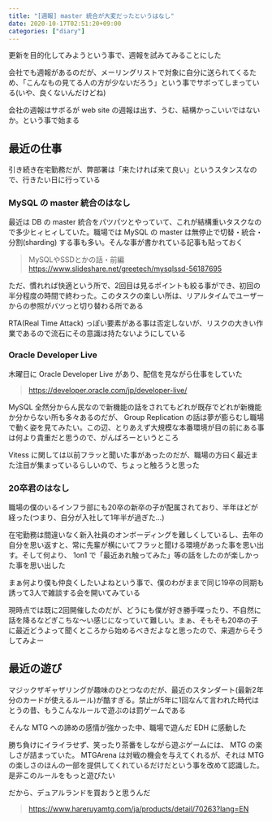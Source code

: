 ```yaml
---
title: "[週報] master 統合が大変だったというはなし"
date: 2020-10-17T02:51:20+09:00
categories: ["diary"]
---
```

更新を目的化してみようという事で、週報を試みてみることにした

会社でも週報があるのだが、メーリングリストで対象に自分に送られてくるため、「こんなもの見てる人の方が少ないだろう」という事でサボってしまっている(いや、良くないんだけどね)

会社の週報はサボるが web site の週報は出す、うむ、結構かっこいいではないか。という事で始まる

## 最近の仕事
引き続き在宅勤務だが、弊部署は「来たければ来て良い」というスタンスなので、行きたい日に行っている

### MySQL の master 統合のはなし
最近は DB の master 統合をパツパツとやっていて、これが結構重いタスクなので多少ヒィヒィしていた。職場では MySQL の master は無停止で切替・統合・分割(sharding) する事も多い。そんな事が書かれている記事も貼っておく

> MySQLやSSDとかの話・前編
> https://www.slideshare.net/greetech/mysqlssd-56187695

ただ、慣れれば快適という所で、2回目は見るポイントも絞る事ができ、初回の半分程度の時間で終わった。このタスクの楽しい所は、リアルタイムでユーザーからの参照がバツっと切り替わる所である

RTA(Real Time Attack) っぽい要素がある事は否定しないが、リスクの大きい作業であるので流石にその意識は持たないようにしている

### Oracle Developer Live
木曜日に Oracle Developer Live があり、配信を見ながら仕事をしていた
>https://developer.oracle.com/jp/developer-live/

MySQL 全然分からん民なので新機能の話をされてもどれが既存でどれが新機能か分からない所も多々あるのだが、 Group Replication の話は夢が膨らむし職場で動く姿を見てみたい。この辺、とりあえず大規模な本番環境が目の前にある事は何より貴重だと思うので、がんばろーというところ

Vitess に関しては以前フラッと聞いた事があったのだが、職場の方曰く最近また注目が集まっているらしいので、ちょっと触ろうと思った

### 20卒君のはなし
職場の僕のいるインフラ部にも20卒の新卒の子が配属されており、半年ほどが経った(つまり、自分が入社して1年半が過ぎた…)

在宅勤務は間違いなく新入社員のオンボーディングを難しくしているし、去年の自分を思い返すと、常に先輩が横にいてフラッと聞ける環境があった事を思い出す。そして何より、 1on1 で「最近あれ触ってみた」等の話をしたのが楽しかった事を思い出した

まぁ何より僕も仲良くしたいよねという事で、僕のわがままで同じ19卒の同期も誘って3人で雑談する会を開いてみている

現時点では既に2回開催したのだが、どうにも僕が好き勝手喋ったり、不自然に話を降るなどぎこちな〜い感じになっていて難しい。まぁ、そもそも20卒の子に最近どうよって聞くところから始めるべきだよなと思ったので、来週からそうしてみよー

## 最近の遊び
マジックザギャザリングが趣味のひとつなのだが、最近のスタンダート(最新2年分のカードが使えるルール)が酷すぎる。禁止が5年に1回なんて言われた時代はとうの昔、もうこんなルールで遊ぶのは罰ゲームである

そんな MTG への諦めの感情が強かった中、職場で遊んだ EDH に感動した

勝ち負けにイライラせず、笑ったり茶番をしながら遊ぶゲームには、 MTG の楽しさが詰まっていた。 MTGArena は対戦の機会を与えてくれるが、それは MTG の楽しさのほんの一部を提供してくれているだけだという事を改めて認識した。是非このルールをもっと遊びたい

だから、デュアルランドを買おうと思うんだ
> https://www.hareruyamtg.com/ja/products/detail/70263?lang=EN